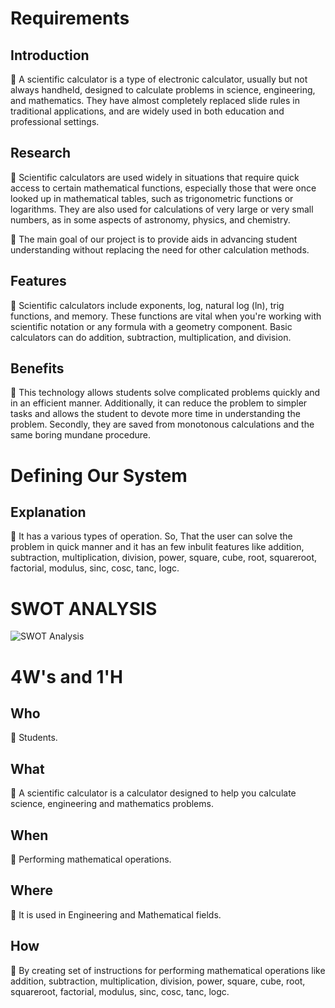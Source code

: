 # Requirements

## Introduction
	A scientific calculator is a type of electronic calculator, usually but not always handheld, designed to calculate problems in science, engineering, and mathematics. They have almost completely replaced slide rules in traditional applications, and are widely used in both education and professional settings.
## Research
	Scientific calculators are used widely in situations that require quick access to certain mathematical functions, especially those that were once looked up in mathematical tables, such as trigonometric functions or logarithms. They are also used for calculations of very large or very small numbers, as in some aspects of astronomy, physics, and chemistry.

	The main goal of our project is to provide aids in advancing student understanding without replacing the need for other calculation methods. 
## Features
	Scientific calculators include exponents, log, natural log (ln), trig functions, and memory.   These functions are vital when you're working with scientific notation or any formula with a geometry component. Basic calculators can do addition, subtraction, multiplication, and division.
## Benefits
	This technology allows students solve complicated problems quickly and in an efficient manner. Additionally, it can reduce the problem to simpler tasks and allows the student to devote more time in understanding the problem. Secondly, they are saved from monotonous calculations and the same boring mundane procedure.
# Defining Our System
## Explanation
	It has a various types of operation. So, That the user can solve the problem in quick manner and it has an few inbulit features like addition, subtraction, multiplication, division, power,  square, cube, root, squareroot, factorial, modulus, sinc, cosc, tanc, logc.

# SWOT ANALYSIS
![SWOT Analysis](https://github.com/vasanth1909/M1_Scientific-Calculator_2022/blob/main/1_Requirements/Presentation1.jpg)

        

# 4W's and 1'H
## Who
	Students.
## What
	A scientific calculator is a calculator designed to help you calculate science, engineering   and mathematics problems.
## When
	Performing mathematical operations.
## Where
	It is used in Engineering and Mathematical fields.
## How
	  By creating set of instructions for performing mathematical operations like  addition, subtraction, multiplication, division, power,  square, cube, root, squareroot, factorial, modulus, sinc, cosc, tanc, logc.
    

         

           


          
     
              
                                 





